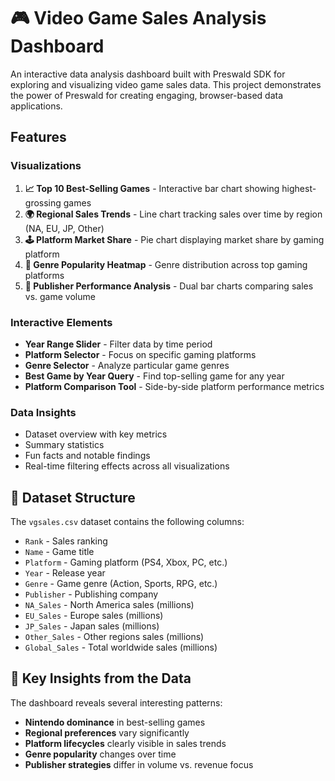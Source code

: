 # 🎮 Video Game Sales Analysis Dashboard

An interactive data analysis dashboard built with Preswald SDK for exploring and visualizing video game sales data. This project demonstrates the power of Preswald for creating engaging, browser-based data applications.

## Features

### Visualizations

1. **📈 Top 10 Best-Selling Games** - Interactive bar chart showing highest-grossing games
2. **🌍 Regional Sales Trends** - Line chart tracking sales over time by region (NA, EU, JP, Other)
3. **🕹️ Platform Market Share** - Pie chart displaying market share by gaming platform
4. **🎯 Genre Popularity Heatmap** - Genre distribution across top gaming platforms
5. **🏢 Publisher Performance Analysis** - Dual bar charts comparing sales vs. game volume

### Interactive Elements

- **Year Range Slider** - Filter data by time period
- **Platform Selector** - Focus on specific gaming platforms
- **Genre Selector** - Analyze particular game genres
- **Best Game by Year Query** - Find top-selling game for any year
- **Platform Comparison Tool** - Side-by-side platform performance metrics

### Data Insights

- Dataset overview with key metrics
- Summary statistics
- Fun facts and notable findings
- Real-time filtering effects across all visualizations

## 📁 Dataset Structure

The `vgsales.csv` dataset contains the following columns:

- `Rank` - Sales ranking
- `Name` - Game title
- `Platform` - Gaming platform (PS4, Xbox, PC, etc.)
- `Year` - Release year
- `Genre` - Game genre (Action, Sports, RPG, etc.)
- `Publisher` - Publishing company
- `NA_Sales` - North America sales (millions)
- `EU_Sales` - Europe sales (millions)
- `JP_Sales` - Japan sales (millions)
- `Other_Sales` - Other regions sales (millions)
- `Global_Sales` - Total worldwide sales (millions)

## 🎯 Key Insights from the Data

The dashboard reveals several interesting patterns:

- **Nintendo dominance** in best-selling games
- **Regional preferences** vary significantly
- **Platform lifecycles** clearly visible in sales trends
- **Genre popularity** changes over time
- **Publisher strategies** differ in volume vs. revenue focus
